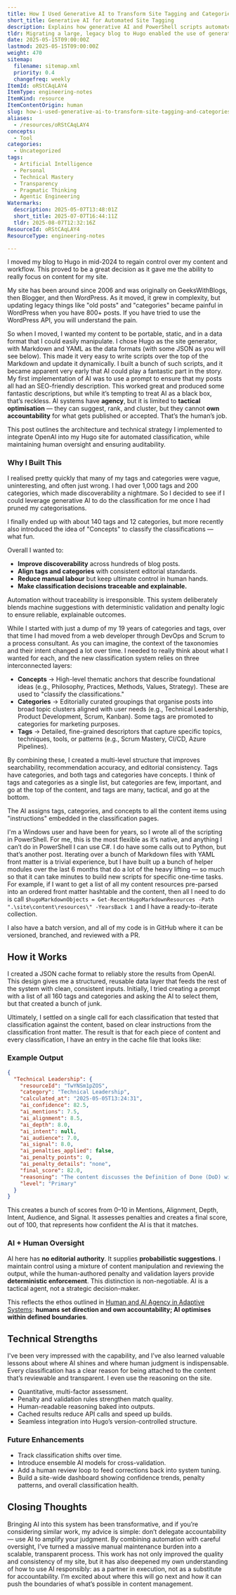 ```yaml
---
title: How I Used Generative AI to Transform Site Tagging and Categories
short_title: Generative AI for Automated Site Tagging
description: Explains how generative AI and PowerShell scripts automate and improve blog post tagging and categorisation in Hugo, with human oversight and transparent audit trails.
tldr: Migrating a large, legacy blog to Hugo enabled the use of generative AI for automated tagging and categorisation, significantly improving content discoverability and editorial consistency while reducing manual effort. The system combines AI-driven suggestions with human oversight, using multi-factor scoring, penalty logic, and transparent reasoning to ensure quality and accountability. Development managers considering similar automation should maintain human control over final decisions and leverage AI to streamline, not replace, editorial processes.
date: 2025-05-15T09:00:00Z
lastmod: 2025-05-15T09:00:00Z
weight: 470
sitemap:
  filename: sitemap.xml
  priority: 0.4
  changefreq: weekly
ItemId: oRStCAqLAY4
ItemType: engineering-notes
ItemKind: resource
ItemContentOrigin: human
slug: how-i-used-generative-ai-to-transform-site-tagging-and-categories
aliases:
  - /resources/oRStCAqLAY4
concepts:
  - Tool
categories:
  - Uncategorized
tags:
  - Artificial Intelligence
  - Personal
  - Technical Mastery
  - Transparency
  - Pragmatic Thinking
  - Agentic Engineering
Watermarks:
  description: 2025-05-07T13:48:01Z
  short_title: 2025-07-07T16:44:11Z
  tldr: 2025-08-07T12:32:16Z
ResourceId: oRStCAqLAY4
ResourceType: engineering-notes

---
```

I moved my blog to Hugo in mid-2024 to regain control over my content and workflow. This proved to be a great decision as it gave me the ability to really focus on content for my site.

My site has been around since 2006 and was originally on GeeksWithBlogs, then Blogger, and then WordPress. As it moved, it grew in complexity, but updating legacy things like "old posts" and "categories" became painful in WordPress when you have 800+ posts. If you have tried to use the WordPress API, you will understand the pain.

So when I moved, I wanted my content to be portable, static, and in a data format that I could easily manipulate. I chose Hugo as the site generator, with Markdown and YAML as the data formats (with some JSON as you will see below). This made it very easy to write scripts over the top of the Markdown and update it dynamically. I built a bunch of such scripts, and it became apparent very early that AI could play a fantastic part in the story. My first implementation of AI was to use a prompt to ensure that my posts all had an SEO-friendly description. This worked great and produced some fantastic descriptions, but while it’s tempting to treat AI as a black box, that’s reckless. AI systems have **agency**, but it is limited to **tactical optimisation** — they can suggest, rank, and cluster, but they cannot **own accountability** for what gets published or accepted. That’s the human’s job.

This post outlines the architecture and technical strategy I implemented to integrate OpenAI into my Hugo site for automated classification, while maintaining human oversight and ensuring auditability.

### Why I Built This

I realised pretty quickly that many of my tags and categories were vague, uninteresting, and often just wrong. I had over 1,000 tags and 200 categories, which made discoverability a nightmare. So I decided to see if I could leverage generative AI to do the classification for me once I had pruned my categorisations.

I finally ended up with about 140 tags and 12 categories, but more recently also introduced the idea of "Concepts" to classify the classifications — what fun.

Overall I wanted to:

- **Improve discoverability** across hundreds of blog posts.
- **Align tags and categories** with consistent editorial standards.
- **Reduce manual labour** but keep ultimate control in human hands.
- **Make classification decisions traceable and explainable.**

Automation without traceability is irresponsible. This system deliberately blends machine suggestions with deterministic validation and penalty logic to ensure reliable, explainable outcomes.

While I started with just a dump of my 19 years of categories and tags, over that time I had moved from a web developer through DevOps and Scrum to a process consultant. As you can imagine, the context of the taxonomies and their intent changed a lot over time. I needed to really think about what I wanted for each, and the new classification system relies on three interconnected layers:

- **Concepts** → High-level thematic anchors that describe foundational ideas (e.g., Philosophy, Practices, Methods, Values, Strategy). These are used to "classify the classifications."
- **Categories** → Editorially curated groupings that organise posts into broad topic clusters aligned with user needs (e.g., Technical Leadership, Product Development, Scrum, Kanban). Some tags are promoted to categories for marketing purposes.
- **Tags** → Detailed, fine-grained descriptors that capture specific topics, techniques, tools, or patterns (e.g., Scrum Mastery, CI/CD, Azure Pipelines).

By combining these, I created a multi-level structure that improves searchability, recommendation accuracy, and editorial consistency. Tags have categories, and both tags and categories have concepts. I think of tags and categories as a single list, but categories are few, important, and go at the top of the content, and tags are many, tactical, and go at the bottom.

The AI assigns tags, categories, and concepts to all the content items using "instructions" embedded in the classification pages.

I'm a Windows user and have been for years, so I wrote all of the scripting in PowerShell. For me, this is the most flexible as it’s native, and anything I can’t do in PowerShell I can use C#. I do have some calls out to Python, but that’s another post. Iterating over a bunch of Markdown files with YAML front matter is a trivial experience, but I have built up a bunch of helper modules over the last 6 months that do a lot of the heavy lifting — so much so that it can take minutes to build new scripts for specific one-time tasks. For example, if I want to get a list of all my content resources pre-parsed into an ordered front matter hashtable and the content, then all I need to do is call `$hugoMarkdownObjects = Get-RecentHugoMarkdownResources -Path ".\site\content\resources\" -YearsBack 1` and I have a ready-to-iterate collection.

I also have a batch version, and all of my code is in GitHub where it can be versioned, branched, and reviewed with a PR.

## How it Works

I created a JSON cache format to reliably store the results from OpenAI. This design gives me a structured, reusable data layer that feeds the rest of the system with clean, consistent inputs. Initially, I tried creating a prompt with a list of all 160 tags and categories and asking the AI to select them, but that created a bunch of junk.

Ultimately, I settled on a single call for each classification that tested that classification against the content, based on clear instructions from the classification front matter. The result is that for each piece of content and every classification, I have an entry in the cache file that looks like:

### Example Output

```json
{
  "Technical Leadership": {
    "resourceId": "TwYNSm1pZOS",
    "category": "Technical Leadership",
    "calculated_at": "2025-05-05T13:24:31",
    "ai_confidence": 82.5,
    "ai_mentions": 7.5,
    "ai_alignment": 8.5,
    "ai_depth": 8.0,
    "ai_intent": null,
    "ai_audience": 7.0,
    "ai_signal": 8.0,
    "ai_penalties_applied": false,
    "ai_penalty_points": 0,
    "ai_penalty_details": "none",
    "final_score": 82.0,
    "reasoning": "The content discusses the Definition of Done (DoD) within the context of Scrum, which is a key aspect of agile methodologies. It directly addresses the importance of quality and transparency in software development, aligning well with the principles of technical leadership. The explicit mention of the DoD and its role in ensuring quality reflects a strong understanding of servant leadership and accountability within teams. The content thoroughly explores the implications of having a DoD, including its impact on team dynamics, accountability, and continuous improvement, which are all relevant to technical leadership. The intent is clearly to inform and guide teams on best practices, making it suitable for the target audience of technical leaders and practitioners. The signal-to-noise ratio is high, with minimal off-topic content, focusing instead on actionable insights and strategies for implementing a robust DoD. Overall, the content fits well within the category of Technical Leadership, meriting a high confidence score.",
    "level": "Primary"
  }
}
```

This creates a bunch of scores from 0–10 in Mentions, Alignment, Depth, Intent, Audience, and Signal. It assesses penalties and creates a final score, out of 100, that represents how confident the AI is that it matches.

### AI + Human Oversight

AI here has **no editorial authority**. It supplies **probabilistic suggestions**. I maintain control using a mixture of content manipulation and reviewing the output, while the human-authored penalty and validation layers provide **deterministic enforcement**. This distinction is non-negotiable. AI is a tactical agent, not a strategic decision-maker.

This reflects the ethos outlined in [Human and AI Agency in Adaptive Systems](https://preview.nkdagility.com/resources/ffJaR9AaTl7): **humans set direction and own accountability; AI optimises within defined boundaries**.

## Technical Strengths

I've been very impressed with the capability, and I’ve also learned valuable lessons about where AI shines and where human judgment is indispensable. Every classification has a clear reason for being attached to the content that’s reviewable and transparent. I even use the reasoning on the site.

- Quantitative, multi-factor assessment.
- Penalty and validation rules strengthen match quality.
- Human-readable reasoning baked into outputs.
- Cached results reduce API calls and speed up builds.
- Seamless integration into Hugo’s version-controlled structure.

### Future Enhancements

- Track classification shifts over time.
- Introduce ensemble AI models for cross-validation.
- Add a human review loop to feed corrections back into system tuning.
- Build a site-wide dashboard showing confidence trends, penalty patterns, and overall classification health.

## Closing Thoughts

Bringing AI into this system has been transformative, and if you’re considering similar work, my advice is simple: don’t delegate accountability — use AI to amplify your judgment. By combining automation with careful oversight, I’ve turned a massive manual maintenance burden into a scalable, transparent process. This work has not only improved the quality and consistency of my site, but it has also deepened my own understanding of how to use AI responsibly: as a partner in execution, not as a substitute for accountability. I’m excited about where this will go next and how it can push the boundaries of what’s possible in content management.
